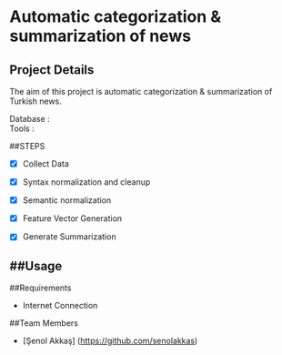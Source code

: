 # Automatic categorization & summarization of news

## Project Details

The aim of this project is automatic categorization & summarization of Turkish news.


Database : <br>
Tools : <br>

##STEPS
- [x] Collect Data
- [x] Syntax normalization and cleanup
- [x] Semantic normalization
- [x] Feature Vector Generation
- [x] Generate Summarization

 
##Usage
  -
        
##Requirements

  - Internet Connection

##Team Members 

  * [Şenol Akkaş] (https://github.com/senolakkas)

